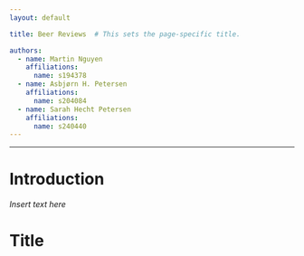 ```yaml
---
layout: default

title: Beer Reviews  # This sets the page-specific title.

authors:
  - name: Martin Nguyen
    affiliations:
      name: s194378
  - name: Asbjørn H. Petersen
    affiliations:
      name: s204084
  - name: Sarah Hecht Petersen
    affiliations:
      name: s240440
---      
```


* * *

# Introduction 
*Insert text here*

# Title

